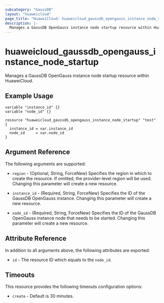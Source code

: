 ```yaml
---
subcategory: "GaussDB"
layout: "huaweicloud"
page_title: "HuaweiCloud: huaweicloud_gaussdb_opengauss_instance_node_startup"
description: |-
  Manages a GaussDB OpenGauss instance node startup resource within HuaweiCloud.
---
```


# huaweicloud_gaussdb_opengauss_instance_node_startup

Manages a GaussDB OpenGauss instance node startup resource within HuaweiCloud.

## Example Usage

```hcl
variable "instance_id" {}
variable "node_id" {}

resource "huaweicloud_gaussdb_opengauss_instance_node_startup" "test" {
  instance_id = var.instance_id
  node_id     = var.node_id
}
```

## Argument Reference

The following arguments are supported:

* `region` - (Optional, String, ForceNew) Specifies the region in which to create the resource.
  If omitted, the provider-level region will be used. Changing this parameter will create a new resource.

* `instance_id` - (Required, String, ForceNew) Specifies the ID of the GaussDB OpenGauss instance. Changing this parameter
  will create a new resource.

* `node_id` - (Required, String, ForceNew) Specifies the ID of the GaussDB OpenGauss instance node that needs to be started.
  Changing this parameter will create a new resource.

## Attribute Reference

In addition to all arguments above, the following attributes are exported:

* `id` - The resource ID which equals to the `node_id`.

## Timeouts

This resource provides the following timeouts configuration options:

* `create` - Default is 30 minutes.
